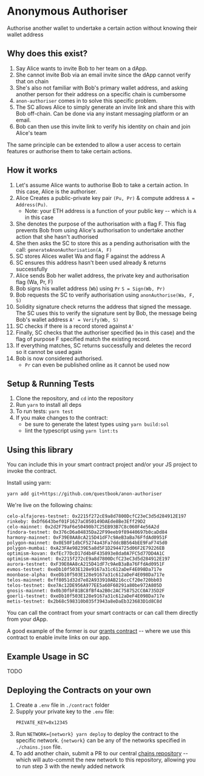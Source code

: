 # Anonymous Authoriser

Authorise another wallet to undertake a certain action without knowing their wallet address

## Why does this exist?

1. Say Alice wants to invite Bob to her team on a dApp. 
2. She cannot invite Bob via an email invite since the dApp cannot verify that on chain
3. She's also not familiar with Bob's primary wallet address, and asking another person for their address on a specific chain is cumbersome
4. `anon-authoriser` comes in to solve this specific problem.
5. The SC allows Alice to simply generate an invite link and share this with Bob off-chain. Can be done via any instant messaging platform or an email. 
6. Bob can then use this invite link to verify his identity on chain and join Alice's team

The same principle can be extended to allow a user access to certain features or authorise them to take certain actions.

## How it works

1. Let's assume Alice wants to authorise Bob to take a certain action. In this case, Alice is the authoriser.
2. Alice Creates a public-private key pair `(Pu, Pr)` & compute address `A = Address(Pu)`.
	- Note: your ETH address is a function of your public key -- which is `A` in this case
3. She denotes the purpose of the authorisation with a flag F. This flag prevents Bob from using Alice's authorisation to undertake another action that she hasn't authorised
4. She then asks the SC to store this as a pending authorisation with the call: `generateAnonAuthorisation(A, F)`
5. SC stores Alices wallet Wa and flag F against the address A
6. SC ensures this address hasn't been used already & returns successfully
7. Alice sends Bob her wallet address, the private key and authorisation flag (Wa, Pr, F)
8. Bob signs his wallet address (`Wb`) using `Pr` `S = Sign(Wb, Pr)`
9. Bob requests the SC to verify authorisation using `anonAuthorise(Wa, F, S)`
10. Solidity signature check returns the address that signed the message. The SC uses this to verify the signature sent by Bob, the message being Bob's wallet address `A' = Verify(Wb, S)`
11. SC checks if there is a record stored against `A'`
12. Finally, SC checks that the authoriser specified (`Wa` in this case)
and the flag of purpose F specified match the existing record.
13. If everything matches, SC returns successfully and deletes the record
so it cannot be used again
14. Bob is now considered authorised. 
	- `Pr` can even be published online as it cannot be used now

## Setup & Running Tests

1. Clone the repository, and `cd` into the repository
2. Run `yarn` to install all deps
3. To run tests: `yarn test`
4. If you make changes to the contract:
	- be sure to generate the latest types using `yarn build:sol`
	- lint the typescript using `yarn lint:ts`

## Using this library

You can include this in your smart contract project and/or your JS project to invoke the contract.

Install using yarn:
```
yarn add git+https://github.com/questbook/anon-authoriser
```

We're live on the following chains:

```
celo-alfajores-testnet: 0x2215f272cE9a8d7800DcfC23eC3d5d284912E197
rinkeby: 0xDf6643bef01F1627aC050149DAEde8Be3Eff29D2
celo-mainnet: 0x2d2F79aF6e50490b7C25EB93B7C8c060F4e56A2d
findora-testnet: 0x376cD6a04835Da22F99eeb9f89440697b0caDd84
harmony-mainnet: 0xF39E0AA8cA215D41dF7c9AeB3aBa76FfdAd0951F
polygon-mainnet: 0x0E50F1dbCF5274a43Fa7ddcBB564bEE9FaF745d0
polygon-mumbai: 0xA23FAe98239E5a8d5F1D2944725d06F2E79226EB
optimism-kovan: 0xfEc77DcD17d4b4F435893e8da0A7FC5d77DD4A1C
optimism-mainnet: 0x2215f272cE9a8d7800DcfC23eC3d5d284912E197
aurora-testnet: 0xF39E0AA8cA215D41dF7c9AeB3aBa76FfdAd0951F
evmos-testnet: 0xeDb10f503E128e9167a31c612aDeF4E098Da717e
moonbase-alpha: 0xeDb10f503E128e9167a31c612aDeF4E098Da717e
telos-mainnet: 0xff8051d32d7e82A933910AB216ccCf20e720bb03
telos-testnet: 0xe7Ac12DE956A977EE5a60F60291a80be972A805D
gnosis-mainnet: 0x0b30fbF81BC8fBf4a2B0c2AC758752CC0A735D2F
goerli-testnet: 0xeDb10f503E128e9167a31c612aDeF4E098Da717e
metis-testnet: 0x2b68c598310b035f3943a8eDaEb323683D1d8C8d
```

You can call the contract from your smart contracts or can call them directly from your dApp. 

A good example of the former is our [grants contract](https://github.com/questbook/grants-contracts-upgradeable/blob/main/contracts/WorkspaceRegistry.sol) -- where we use this contract to enable invite links on our app. 

## Example Usage in SC

TODO

## Deploying the Contracts on your own

1. Create a `.env` file in `./contract` folder
2. Supply your private key to the `.env` file:
	```
	PRIVATE_KEY=0x12345
	```
3. Run `NETWORK={network} yarn deploy` to deploy the contract to the specific network. `{network}` can be any of the networks specified in `./chains.json` file.
4. To add another chain, submit a PR to our central [chains repository](https://github.com/questbook/chains) -- which will auto-commit the new network to this repository, allowing you to run step 3 with the newly added network